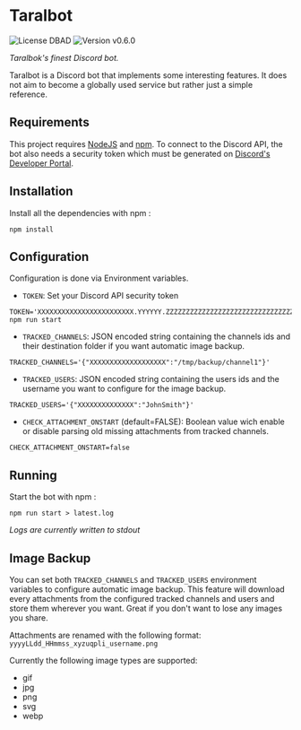 # Taralbot

![License DBAD](https://img.shields.io/badge/license-DBAD-brightgreen) ![Version v0.6.0](https://img.shields.io/badge/version-v0.6.0-blue)

_Taralbok's finest Discord bot._

Taralbot is a Discord bot that implements some interesting features. It does not aim to become a globally used service but rather just a simple reference.

## Requirements

This project requires [NodeJS](https://nodejs.org/en/) and [npm](https://www.npmjs.com/). To connect to the Discord API, the bot also needs a security token which must be generated on [Discord's Developer Portal](https://discord.com/developers).

## Installation

Install all the dependencies with npm :

```
npm install
```

## Configuration

Configuration is done via Environment variables.

-   `TOKEN`: Set your Discord API security token

```
TOKEN='XXXXXXXXXXXXXXXXXXXXXXXX.YYYYYY.ZZZZZZZZZZZZZZZZZZZZZZZZZZZZZZZZZZZZZZ' npm run start
```

-   `TRACKED_CHANNELS`: JSON encoded string containing the channels ids and their destination folder if you want automatic image backup.

```
TRACKED_CHANNELS='{"XXXXXXXXXXXXXXXXXXX":"/tmp/backup/channel1"}'
```

-   `TRACKED_USERS`: JSON encoded string containing the users ids and the username you want to configure for the image backup.

```
TRACKED_USERS='{"XXXXXXXXXXXXXX":"JohnSmith"}'
```

-   `CHECK_ATTACHMENT_ONSTART` (default=FALSE): Boolean value wich enable or disable parsing old missing attachments from tracked channels.

```
CHECK_ATTACHMENT_ONSTART=false
```

## Running

Start the bot with npm :

```
npm run start > latest.log
```

_Logs are currently written to stdout_

## Image Backup

You can set both `TRACKED_CHANNELS` and `TRACKED_USERS` environment variables to configure automatic image backup. This feature will download every attachments from the configured tracked channels and users and store them wherever you want. Great if you don't want to lose any images you share.

Attachments are renamed with the following format: `yyyyLLdd_HHmmss_xyzuqpli_username.png`

Currently the following image types are supported:

-   gif
-   jpg
-   png
-   svg
-   webp
